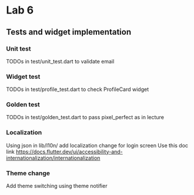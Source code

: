 # Lab 6

## Tests and widget implementation

### Unit test 

TODOs in test/unit_test.dart to validate email

### Widget test

TODOs in test/profile_test.dart to check ProfileCard widget

### Golden test

TODOs in test/golden_test.dart to pass pixel_perfect as in lecture

### Localization

Using json in lib/l10n/ add localization change for login screen
Use this doc link https://docs.flutter.dev/ui/accessibility-and-internationalization/internationalization

### Theme change

Add theme switching using theme notifier

